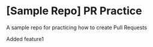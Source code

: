 # [Sample Repo] PR Practice
A sample repo for practicing how to create Pull Requests

Added feature1
